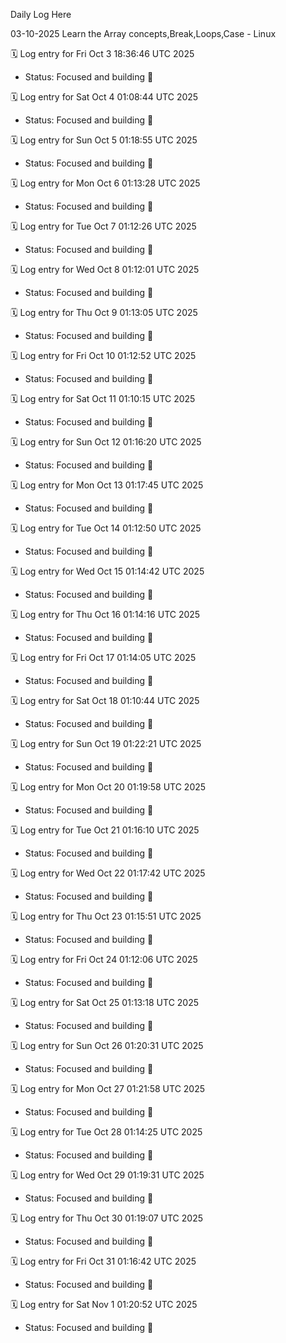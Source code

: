 Daily Log Here

03-10-2025
Learn the Array concepts,Break,Loops,Case - Linux


🗓️ Log entry for Fri Oct  3 18:36:46 UTC 2025
- Status: Focused and building 🚀

🗓️ Log entry for Sat Oct  4 01:08:44 UTC 2025
- Status: Focused and building 🚀

🗓️ Log entry for Sun Oct  5 01:18:55 UTC 2025
- Status: Focused and building 🚀

🗓️ Log entry for Mon Oct  6 01:13:28 UTC 2025
- Status: Focused and building 🚀

🗓️ Log entry for Tue Oct  7 01:12:26 UTC 2025
- Status: Focused and building 🚀

🗓️ Log entry for Wed Oct  8 01:12:01 UTC 2025
- Status: Focused and building 🚀

🗓️ Log entry for Thu Oct  9 01:13:05 UTC 2025
- Status: Focused and building 🚀

🗓️ Log entry for Fri Oct 10 01:12:52 UTC 2025
- Status: Focused and building 🚀

🗓️ Log entry for Sat Oct 11 01:10:15 UTC 2025
- Status: Focused and building 🚀

🗓️ Log entry for Sun Oct 12 01:16:20 UTC 2025
- Status: Focused and building 🚀

🗓️ Log entry for Mon Oct 13 01:17:45 UTC 2025
- Status: Focused and building 🚀

🗓️ Log entry for Tue Oct 14 01:12:50 UTC 2025
- Status: Focused and building 🚀

🗓️ Log entry for Wed Oct 15 01:14:42 UTC 2025
- Status: Focused and building 🚀

🗓️ Log entry for Thu Oct 16 01:14:16 UTC 2025
- Status: Focused and building 🚀

🗓️ Log entry for Fri Oct 17 01:14:05 UTC 2025
- Status: Focused and building 🚀

🗓️ Log entry for Sat Oct 18 01:10:44 UTC 2025
- Status: Focused and building 🚀

🗓️ Log entry for Sun Oct 19 01:22:21 UTC 2025
- Status: Focused and building 🚀

🗓️ Log entry for Mon Oct 20 01:19:58 UTC 2025
- Status: Focused and building 🚀

🗓️ Log entry for Tue Oct 21 01:16:10 UTC 2025
- Status: Focused and building 🚀

🗓️ Log entry for Wed Oct 22 01:17:42 UTC 2025
- Status: Focused and building 🚀

🗓️ Log entry for Thu Oct 23 01:15:51 UTC 2025
- Status: Focused and building 🚀

🗓️ Log entry for Fri Oct 24 01:12:06 UTC 2025
- Status: Focused and building 🚀

🗓️ Log entry for Sat Oct 25 01:13:18 UTC 2025
- Status: Focused and building 🚀

🗓️ Log entry for Sun Oct 26 01:20:31 UTC 2025
- Status: Focused and building 🚀

🗓️ Log entry for Mon Oct 27 01:21:58 UTC 2025
- Status: Focused and building 🚀

🗓️ Log entry for Tue Oct 28 01:14:25 UTC 2025
- Status: Focused and building 🚀

🗓️ Log entry for Wed Oct 29 01:19:31 UTC 2025
- Status: Focused and building 🚀

🗓️ Log entry for Thu Oct 30 01:19:07 UTC 2025
- Status: Focused and building 🚀

🗓️ Log entry for Fri Oct 31 01:16:42 UTC 2025
- Status: Focused and building 🚀

🗓️ Log entry for Sat Nov  1 01:20:52 UTC 2025
- Status: Focused and building 🚀

